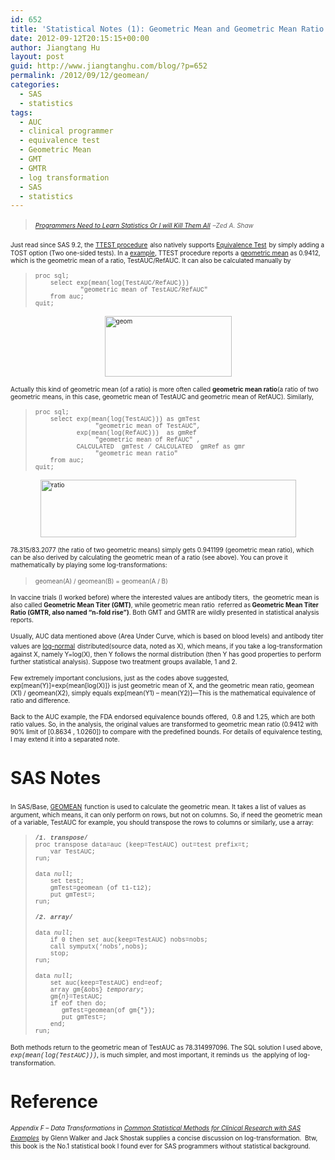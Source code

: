 ```yaml
---
id: 652
title: 'Statistical Notes (1): Geometric Mean and Geometric Mean Ratio'
date: 2012-09-12T20:15:15+00:00
author: Jiangtang Hu
layout: post
guid: http://www.jiangtanghu.com/blog/?p=652
permalink: /2012/09/12/geomean/
categories:
  - SAS
  - statistics
tags:
  - AUC
  - clinical programmer
  - equivalence test
  - Geometric Mean
  - GMT
  - GMTR
  - log transformation
  - SAS
  - statistics
---
```

> _<a href="http://zedshaw.com/essays/programmer_stats.html" target="_blank"><font size="1">Programmers Need to Learn Statistics Or I will Kill Them All</font></a> <font size="1">–Zed A. Shaw</font>_

<font size="1">Just read since SAS 9.2, the </font><a href="http://support.sas.com/documentation/cdl/en/statug/65328/HTML/default/viewer.htm#statug_ttest_examples05.htm" target="_blank"><font size="1">TTEST procedure</font></a> <font size="1">also natively supports </font><a href="http://support.sas.com/documentation/cdl/en/statug/65328/HTML/default/viewer.htm#statug_intropss_sect006.htm" target="_blank"><font size="1">Equivalence Test</font></a> <font size="1">by simply adding a TOST option (Two one-sided tests). In a </font>[<font size="1">example</font>](http://support.sas.com/documentation/cdl/en/statug/65328/HTML/default/viewer.htm#statug_ttest_examples05.htm)<font size="1">, TTEST procedure reports a <a href="http://en.wikipedia.org/wiki/Geometric_mean" target="_blank">geometric mean</a> as 0.9412, which is the geometric mean of a ratio, TestAUC/RefAUC. It can also be calculated manually by</font>

> <font size="1" face="Courier New">proc sql; <br />&#160;&#160;&#160; select exp(mean(log(TestAUC/RefAUC))) <br />&#160;&#160;&#160;&#160;&#160;&#160;&#160;&#160;&#160;&#160;&#160; "geometric mean of TestAUC/RefAUC" <br />&#160;&#160;&#160; from auc; <br />quit;</font>

[<font size="1"><img style="background-image: none; border-right-width: 0px; margin: 3px auto 5px; padding-left: 0px; padding-right: 0px; display: block; float: none; border-top-width: 0px; border-bottom-width: 0px; border-left-width: 0px; padding-top: 0px" title="geom" border="0" alt="geom" src="http://www.jiangtanghu.com/blog/wp-content/uploads/2012/09/geom_thumb.png" width="203" height="97" /></font>](http://www.jiangtanghu.com/blog/wp-content/uploads/2012/09/geom.png)

<font size="1">Actually this kind of geometric mean (of a ratio) is more often called <strong>geometric mean ratio</strong>(a ratio of two geometric means, in this case, geometric mean of TestAUC and geometric mean of RefAUC). Similarly,</font>

> <font size="1"><font face="Courier New">proc sql; <br />&#160;&#160;&#160; select exp(mean(log(TestAUC))) as gmTest <br />&#160;&#160;&#160;&#160;&#160;&#160;&#160;&#160;&#160;&#160;&#160;&#160;&#160;&#160;&#160; "geometric mean of TestAUC", <br />&#160;&#160;&#160;&#160;&#160;&#160;&#160;&#160;&#160;&#160; exp(mean(log(RefAUC)))&#160; as gmRef&#160; <br />&#160;&#160;&#160;&#160;&#160;&#160;&#160;&#160;&#160;&#160;&#160;&#160;&#160;&#160;&#160; "geometric mean of RefAUC" , <br />&#160;&#160;&#160;&#160;&#160;&#160;&#160;&#160;&#160;&#160; CALCULATED&#160; gmTest / CALCULATED&#160; gmRef as gmr <br />&#160;&#160;&#160;&#160;&#160;&#160;&#160;&#160;&#160;&#160;&#160;&#160;&#160;&#160;&#160; "geometric mean ratio" <br />&#160;&#160;&#160; from auc; <br />quit;</font> </font>

[<font size="1"><img style="background-image: none; border-right-width: 0px; margin: 3px auto 5px; padding-left: 0px; padding-right: 0px; display: block; float: none; border-top-width: 0px; border-bottom-width: 0px; border-left-width: 0px; padding-top: 0px" title="ratio" border="0" alt="ratio" src="http://www.jiangtanghu.com/blog/wp-content/uploads/2012/09/ratio_thumb.png" width="409" height="92" /></font>](http://www.jiangtanghu.com/blog/wp-content/uploads/2012/09/ratio.png)

<font size="1">78.315/83.2077 (the ratio of two geometric means) simply gets 0.941199 (geometric mean ratio), which can be also derived by calculating the geometric mean of a ratio (see above). You can prove it mathematically by playing some log-transformations:</font>

> <font size="1">geomean(A) / geomean(B) = geomean(A / B)</font>

<font size="1">In vaccine trials (I worked before) where the interested values are antibody titers,&#160; the geometric mean is also called <strong>Geometric Mean Titer (GMT)</strong>, while geometric mean ratio&#160; referred as<strong> Geometric Mean Titer Ratio (GMTR, also named “n-fold rise”)</strong>. Both GMT and GMTR are wildly presented in statistical analysis reports.</font>

<font size="1">Usually, AUC data mentioned above (Area Under Curve, which is based on blood levels) and antibody titer values are </font><a href="http://en.wikipedia.org/wiki/Log-normal_distribution" target="_blank"><font size="1">log-normal</font></a> <font size="1">distributed(source data, noted as X), which means, if you take a log-transformation against X, namely Y=log(X), then Y follows the normal distribution (then Y has good properties to perform further statistical analysis). Suppose two treatment groups available, 1 and 2.</font>

<font size="1">Few extremely important conclusions, just as the codes above suggested, exp[mean(Y)]=exp{mean[log(X)]} is just geometric mean of X, and the geometric mean ratio, geomean (X1) / geomean(X2), simply equals exp[mean(Y1) – mean(Y2)]—This is the mathematical equivalence of ratio and difference. </font>

<font size="1">Back to the AUC example, the FDA endorsed equivalence bounds offered,&#160; 0.8 and 1.25, which are both ratio values. So, in the analysis, the original values are transformed to geometric mean ratio (0.9412 with 90% limit of [0.8634 , 1.0260]) to compare with the predefined bounds. For details of equivalence testing, I may extend it into a separated note.</font>

<font size="1"></font>

# SAS Notes

<font size="1">In SAS/Base, </font><a href="http://support.sas.com/documentation/cdl/en/lefunctionsref/63354/HTML/default/viewer.htm#p0ywq67uqarnnen135hhs9gcsuv0.htm" target="_blank"><font size="1">GEOMEAN</font></a> <font size="1">function is used to calculate the geometric mean. It takes a list of values as argument, which means, it can only perform on rows, but not on columns. So, if need the geometric mean of a variable, TestAUC for example, you should transpose the rows to columns or similarly, use a array:</font>

> <font size="1" face="Courier New"><strong>/*1. transpose*/</strong> <br />proc transpose data=auc (keep=TestAUC) out=test prefix=t; <br />&#160;&#160;&#160; var TestAUC; <br />run;</font>
> 
> <font size="1" face="Courier New">data _null_; <br />&#160;&#160;&#160; set test; <br />&#160;&#160;&#160; gmTest=geomean (of t1-t12); <br />&#160;&#160;&#160; put gmTest=; <br />run;</font>
> 
> <font size="1" face="Courier New"><strong>/*2. array*/</strong></font>
> 
> <font size="1" face="Courier New">data _null_; <br />&#160;&#160;&#160; if 0 then set auc(keep=TestAUC) nobs=nobs; <br />&#160;&#160;&#160; call symputx(&#8216;nobs&#8217;,nobs); <br />&#160;&#160;&#160; stop; <br />run;</font>
> 
> <font size="1" face="Courier New">data _null_; <br />&#160;&#160;&#160; set auc(keep=TestAUC) end=eof; <br />&#160;&#160;&#160; array gm{&obs} _temporary_; <br />&#160;&#160;&#160; gm{_n_}=TestAUC; <br />&#160;&#160;&#160; if eof then do; <br />&#160;&#160;&#160;&#160;&#160;&#160; gmTest=geomean(of gm{*}); <br />&#160;&#160;&#160;&#160;&#160;&#160; put gmTest=; <br />&#160;&#160;&#160; end; <br />run;</font>

<font size="1">Both methods return to the geometric mean of TestAUC as 78.314997096. The SQL solution I used above, <em><font face="Courier New">exp(mean(log(TestAUC)))</font></em>, is much simpler, and most important, it reminds us&#160; the applying of log-transformation.</font>

# Reference

<font size="1"><em>Appendix F – Data Transformations</em> in </font><a href="http://www.amazon.com/Statistical-Methods-Clinical-Research-Examples/dp/160764228X/ref=la_B001K8B726_1_1?ie=UTF8&qid=1347463509&sr=1-1" target="_blank"><em><font size="1">Common Statistical Methods for Clinical Research with SAS Examples</font></em></a> <font size="1">by Glenn Walker and Jack Shostak supplies a concise discussion on log-transformation.&#160; Btw, this book is the No.1 statistical book I found ever for SAS programmers without statistical background.</font>
